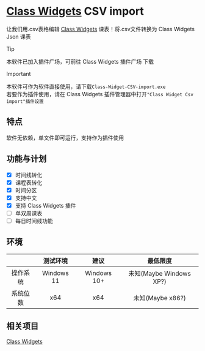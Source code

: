 # [Class Widgets](https://github.com/Class-Widgets/Class-Widgets) CSV import
让我们用.csv表格编辑 [Class Widgets](https://github.com/Class-Widgets/Class-Widgets) 课表！将.csv文件转换为 Class Widgets Json 课表

> [!TIP]
> 本软件已加入插件广场，可前往 Class Widgets 插件广场 下载

> [!IMPORTANT]
> 本软件可作为软件直接使用，请下载`Class-Widget-CSV-import.exe`  
> 若要作为插件使用，请在 Class Widgets 插件管理器中打开`"Class Widget Csv import"插件设置`


## 特点
软件无依赖，单文件即可运行，支持作为插件使用

## 功能与计划
- [x] 时间线转化
- [x] 课程表转化
- [x] 时间分区
- [x] 支持中文
- [x] 支持 Class Widgets 插件
- [ ] 单双周课表
- [ ] 每日时间线功能

## 环境
||测试环境|建议|最低限度|
|:-:|:-:|:-:|:-:|
|操作系统|Windows 11|Windows 10+|未知(Maybe Windows XP?)|
|系统位数|x64|x64|未知(Maybe x86?)|

## 相关项目
[Class Widgets](https://github.com/Class-Widgets/Class-Widgets)
